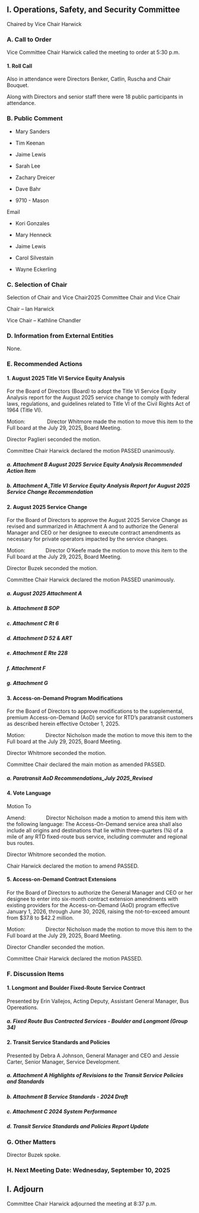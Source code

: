 ## I. Operations, Safety, and Security Committee

Chaired by Vice Chair Harwick

### A. Call to Order

Vice Committee Chair Harwick called the meeting to order at 5:30 p.m.

#### 1. Roll Call

Also in attendance were Directors Benker, Catlin, Ruscha and Chair Bouquet.

Along with Directors and senior staff there were 18 public participants in attendance.

### B. Public Comment

- Mary Sanders

- Tim Keenan

- Jaime Lewis

- Sarah Lee

- Zachary Dreicer

- Dave Bahr

- 9710 - Mason

Email

- Kori Gonzales

- Mary Henneck

- Jaime Lewis

- Carol Silvestain

- Wayne Eckerling

### C. Selection of Chair

Selection of Chair and Vice Chair2025 Committee Chair and Vice Chair

Chair – Ian Harwick

Vice Chair – Kathline Chandler

### D. Information from External Entities

None.

### E. Recommended Actions

#### 1. August 2025 Title VI Service Equity Analysis

For the Board of Directors (Board) to adopt the Title VI Service Equity Analysis report for the August 2025 service change to comply with federal laws, regulations, and guidelines related to Title VI of the Civil Rights Act of 1964 (Title VI).

Motion:               Director Whitmore made the motion to move this item to the Full board at the July 29, 2025, Board Meeting.

Director Paglieri seconded the motion.

Committee Chair Harwick declared the motion PASSED unanimously.

##### a. Attachment B August 2025 Service Equity Analysis Recommended Action Item

##### b. Attachment A_Title VI Service Equity Analysis Report for August 2025 Service Change Recommendation

#### 2. August 2025 Service Change

For the Board of Directors to approve the August 2025 Service Change as revised and summarized in Attachment A and to authorize the General Manager and CEO or her designee to execute contract amendments as necessary for private operators impacted by the service changes.

Motion:              Director O’Keefe made the motion to move this item to the Full board at the July 29, 2025, Board Meeting.

Director Buzek seconded the motion.

Committee Chair Harwick declared the motion PASSED unanimously.

##### a. August 2025 Attachment A

##### b. Attachment B SOP

##### c. Attachment C Rt 6

##### d. Attachment D 52 & ART

##### e. Attachment E Rte 228

##### f. Attachment F

##### g. Attachment G

#### 3. Access-on-Demand Program Modifications

For the Board of Directors to approve modifications to the supplemental, premium Access-on-Demand (AoD) service for RTD’s paratransit customers as described herein effective October 1, 2025.

Motion:              Director Nicholson made the motion to move this item to the Full board at the July 29, 2025, Board Meeting.

Director Whitmore seconded the motion.

Committee Chair declared the main motion as amended PASSED.

##### a. Paratransit AoD Recommendations_July 2025_Revised

#### 4. Vote Language

Motion To

Amend:              Director Nicholson made a motion to amend this item with the following language: The Access-On-Demand service area shall also include all origins and destinations that lie within three-quarters (¾) of a mile of any RTD fixed-route bus service, including commuter and regional bus routes.

Director Whitmore seconded the motion.

Chair Harwick declared the motion to amend PASSED.

#### 5. Access-on-Demand Contract Extensions

For the Board of Directors to authorize the General Manager and CEO or her designee to enter into six-month contract extension amendments with existing providers for the Access-on-Demand (AoD) program effective January 1, 2026, through June 30, 2026, raising the not-to-exceed amount from $37.8 to $42.2 million.

Motion:              Director Nicholson made the motion to move this item to the Full board at the July 29, 2025, Board Meeting.

Director Chandler seconded the motion.

Committee Chair Harwick declared the motion PASSED.

### F. Discussion Items

#### 1. Longmont and Boulder Fixed-Route Service Contract

Presented by Erin Vallejos, Acting Deputy, Assistant General Manager, Bus Opereations.

##### a. Fixed Route Bus Contracted Services - Boulder and Longmont (Group 34)

#### 2. Transit Service Standards and Policies

Presented by Debra A Johnson, General Manager and CEO and Jessie Carter, Senior Manager, Service Development.

##### a. Attachment A  Highlights of Revisions to the Transit Service Policies and Standards

##### b. Attachment B  Service Standards - 2024 Draft

##### c. Attachment C  2024 System Performance

##### d. Transit Service Standards and Policies Report Update

### G. Other Matters

Director Buzek spoke.

### H. Next Meeting Date: Wednesday, September 10, 2025

## I. Adjourn

Committee Chair Harwick adjourned the meeting at 8:37 p.m.